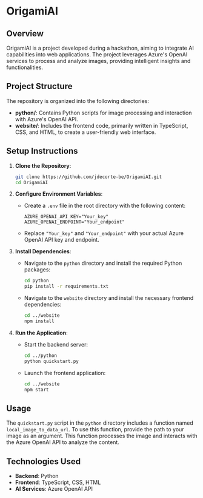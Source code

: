 # OrigamiAI

## Overview

OrigamiAI is a project developed during a hackathon, aiming to integrate AI capabilities into web applications. The project leverages Azure's OpenAI services to process and analyze images, providing intelligent insights and functionalities.

## Project Structure

The repository is organized into the following directories:

- **python/**: Contains Python scripts for image processing and interaction with Azure's OpenAI API.
- **website/**: Includes the frontend code, primarily written in TypeScript, CSS, and HTML, to create a user-friendly web interface.

## Setup Instructions

1. **Clone the Repository**:
   ```bash
   git clone https://github.com/jdecorte-be/OrigamiAI.git
   cd OrigamiAI
   ```

2. **Configure Environment Variables**:
   - Create a `.env` file in the root directory with the following content:
     ```
     AZURE_OPENAI_API_KEY="Your_key"
     AZURE_OPENAI_ENDPOINT="Your_endpoint"
     ```
   - Replace `"Your_key"` and `"Your_endpoint"` with your actual Azure OpenAI API key and endpoint.

3. **Install Dependencies**:
   - Navigate to the `python` directory and install the required Python packages:
     ```bash
     cd python
     pip install -r requirements.txt
     ```
   - Navigate to the `website` directory and install the necessary frontend dependencies:
     ```bash
     cd ../website
     npm install
     ```

4. **Run the Application**:
   - Start the backend server:
     ```bash
     cd ../python
     python quickstart.py
     ```
   - Launch the frontend application:
     ```bash
     cd ../website
     npm start
     ```

## Usage

The `quickstart.py` script in the `python` directory includes a function named `local_image_to_data_url`. To use this function, provide the path to your image as an argument. This function processes the image and interacts with the Azure OpenAI API to analyze the content.

## Technologies Used

- **Backend**: Python
- **Frontend**: TypeScript, CSS, HTML
- **AI Services**: Azure OpenAI API

